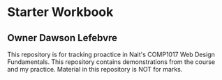 # Starter Workbook

## Owner Dawson Lefebvre

This repository is for tracking proactice in Nait's COMP1017 Web Design Fundamentals. This repository contains demonstrations from the course and my practice. Material in this repository is NOT for marks.

